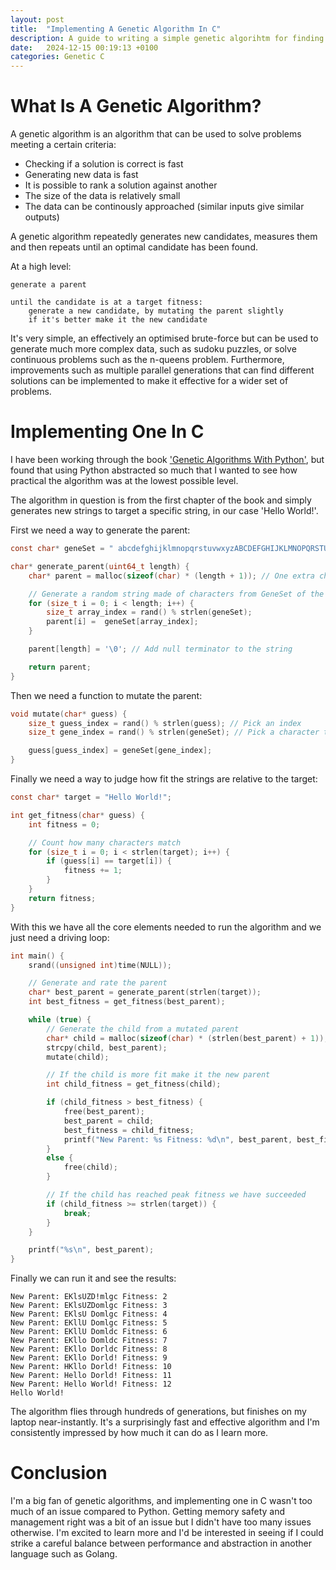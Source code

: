 ```yaml
---
layout: post
title:  "Implementing A Genetic Algorithm In C"
description: A guide to writing a simple genetic algorihtm for finding a matching string
date:   2024-12-15 00:19:13 +0100
categories: Genetic C
---
```


# What Is A Genetic Algorithm?
A genetic algorithm is an algorithm that can be used to solve problems meeting a certain criteria:
- Checking if a solution is correct is fast
- Generating new data is fast
- It is possible to rank a solution against another
- The size of the data is relatively small
- The data can be continously approached (similar inputs give similar outputs)

A genetic algorithm repeatedly generates new candidates, measures them and then repeats until an optimal candidate has been found.

At a high level:
```
generate a parent

until the candidate is at a target fitness:
    generate a new candidate, by mutating the parent slightly
    if it's better make it the new candidate
```

It's very simple, an effectively an optimised brute-force but can be used to generate much more complex data, such as sudoku puzzles, or solve continuous problems such as the n-queens problem. Furthermore, improvements such as multiple parallel generations that can find different solutions can be implemented to make it effective for a wider set of problems.

# Implementing One In C
I have been working through the book ['Genetic Algorithms With Python'](https://www.amazon.co.uk/Genetic-Algorithms-Python-Clinton-Sheppard/dp/1540324001), but found that using Python abstracted so much that I wanted to see how practical the algorithm was at the lowest possible level.

The algorithm in question is from the first chapter of the book and simply generates new strings to target a specific string, in our case 'Hello World!'. 

First we need a way to generate the parent:
```c
const char* geneSet = " abcdefghijklmnopqrstuvwxyzABCDEFGHIJKLMNOPQRSTUVWXYZ!";

char* generate_parent(uint64_t length) {
    char* parent = malloc(sizeof(char) * (length + 1)); // One extra char for null terminator

    // Generate a random string made of characters from GeneSet of the target length
    for (size_t i = 0; i < length; i++) {
        size_t array_index = rand() % strlen(geneSet);
        parent[i] =  geneSet[array_index];
    }

    parent[length] = '\0'; // Add null terminator to the string

    return parent; 
}
```

Then we need a function to mutate the parent:
```c
void mutate(char* guess) {
    size_t guess_index = rand() % strlen(guess); // Pick an index
    size_t gene_index = rand() % strlen(geneSet); // Pick a character to set it to from GeneSet

    guess[guess_index] = geneSet[gene_index];
}
```

Finally we need a way to judge how fit the strings are relative to the target:
```c
const char* target = "Hello World!";

int get_fitness(char* guess) {
    int fitness = 0;

    // Count how many characters match
    for (size_t i = 0; i < strlen(target); i++) {
        if (guess[i] == target[i]) {
            fitness += 1;
        }
    }
    return fitness;
}
```

With this we have all the core elements needed to run the algorithm and we just need a driving loop:
```c
int main() {
    srand((unsigned int)time(NULL));

    // Generate and rate the parent
    char* best_parent = generate_parent(strlen(target));
    int best_fitness = get_fitness(best_parent);

    while (true) {
        // Generate the child from a mutated parent
        char* child = malloc(sizeof(char) * (strlen(best_parent) + 1));
        strcpy(child, best_parent);
        mutate(child);

        // If the child is more fit make it the new parent
        int child_fitness = get_fitness(child);

        if (child_fitness > best_fitness) {
            free(best_parent);
            best_parent = child;
            best_fitness = child_fitness;
            printf("New Parent: %s Fitness: %d\n", best_parent, best_fitness);
        }
        else {
            free(child);
        }

        // If the child has reached peak fitness we have succeeded
        if (child_fitness >= strlen(target)) {
            break;
        }
    }

    printf("%s\n", best_parent);
}
```

Finally we can run it and see the results:
```
New Parent: EKlsUZD!mlgc Fitness: 2
New Parent: EKlsUZDomlgc Fitness: 3
New Parent: EKlsU Domlgc Fitness: 4
New Parent: EKllU Domlgc Fitness: 5
New Parent: EKllU Domldc Fitness: 6
New Parent: EKllo Domldc Fitness: 7
New Parent: EKllo Dorldc Fitness: 8
New Parent: EKllo Dorld! Fitness: 9
New Parent: HKllo Dorld! Fitness: 10
New Parent: Hello Dorld! Fitness: 11
New Parent: Hello World! Fitness: 12
Hello World!

```

The algorithm flies through hundreds of generations, but finishes on my laptop near-instantly. It's a surprisingly fast and effective algorithm and I'm consistently impressed by how much it can do as I learn more.

# Conclusion
I'm a big fan of genetic algorithms, and implementing one in C wasn't too much of an issue compared to Python. Getting memory safety and management right was a bit of an issue but I didn't have too many issues otherwise. I'm excited to learn more and I'd be interested in seeing if I could strike a careful balance between performance and abstraction in another language such as Golang.